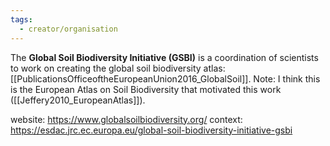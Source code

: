```yaml
---
tags:
  - creator/organisation
---
```

The **Global Soil Biodiversity Initiative (GSBI)** is a coordination of scientists to work on creating the global soil biodiversity atlas: [[PublicationsOfficeoftheEuropeanUnion2016_GlobalSoil]].
Note: I think this is the European Atlas on Soil Biodiversity that motivated this work ([[Jeffery2010_EuropeanAtlas]]).

website: https://www.globalsoilbiodiversity.org/
context: https://esdac.jrc.ec.europa.eu/global-soil-biodiversity-initiative-gsbi
